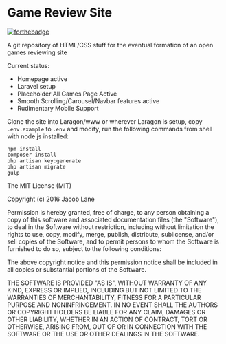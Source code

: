 # Game Review Site
[![forthebadge](http://forthebadge.com/images/badges/designed-in-ms-paint.svg)](http://forthebadge.com)  

A git repository of HTML/CSS stuff for the eventual formation of an open games reviewing site

Current status:
- Homepage active
- Laravel setup
- Placeholder All Games Page Active
- Smooth Scrolling/Carousel/Navbar features active
- Rudimentary Mobile Support

Clone the site into Laragon/www or wherever Laragon is setup, copy `.env.example` to `.env` and modify, run the following commands from shell with node js installed:

```
npm install
composer install
php artisan key:generate
php artisan migrate
gulp
```

The MIT License (MIT)

Copyright (c) 2016 Jacob Lane

Permission is hereby granted, free of charge, to any person obtaining a copy
of this software and associated documentation files (the "Software"), to deal
in the Software without restriction, including without limitation the rights
to use, copy, modify, merge, publish, distribute, sublicense, and/or sell
copies of the Software, and to permit persons to whom the Software is
furnished to do so, subject to the following conditions:

The above copyright notice and this permission notice shall be included in all
copies or substantial portions of the Software.

THE SOFTWARE IS PROVIDED "AS IS", WITHOUT WARRANTY OF ANY KIND, EXPRESS OR
IMPLIED, INCLUDING BUT NOT LIMITED TO THE WARRANTIES OF MERCHANTABILITY,
FITNESS FOR A PARTICULAR PURPOSE AND NONINFRINGEMENT. IN NO EVENT SHALL THE
AUTHORS OR COPYRIGHT HOLDERS BE LIABLE FOR ANY CLAIM, DAMAGES OR OTHER
LIABILITY, WHETHER IN AN ACTION OF CONTRACT, TORT OR OTHERWISE, ARISING FROM,
OUT OF OR IN CONNECTION WITH THE SOFTWARE OR THE USE OR OTHER DEALINGS IN THE
SOFTWARE.
